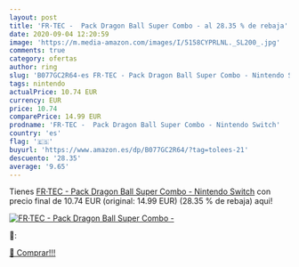 ```yaml
---
layout: post
title: 'FR·TEC -  Pack Dragon Ball Super Combo - al 28.35 % de rebaja'
date: 2020-09-04 12:20:59
image: 'https://m.media-amazon.com/images/I/5158CYPRLNL._SL200_.jpg'
comments: true
category: ofertas
author: ring
slug: 'B077GC2R64-es FR·TEC - Pack Dragon Ball Super Combo - Nintendo Switch'
tags: nintendo
actualPrice: 10.74 EUR
currency: EUR
price: 10.74
comparePrice: 14.99 EUR
prodname: 'FR·TEC -  Pack Dragon Ball Super Combo - Nintendo Switch'
country: 'es'
flag: '🇪🇸'
buyurl: 'https://www.amazon.es/dp/B077GC2R64/?tag=tolees-21'
descuento: '28.35'
average: '9.65'
---
```


Tienes [FR·TEC -  Pack Dragon Ball Super Combo - Nintendo Switch](https://www.amazon.es/dp/B077GC2R64/?tag=tolees-21) con precio final de  10.74 EUR (original: 14.99 EUR) (28.35 %  de rebaja) aqui!

[![FR·TEC -  Pack Dragon Ball Super Combo -](https://m.media-amazon.com/images/I/5158CYPRLNL._SL200_.jpg)](https://www.amazon.es/dp/B077GC2R64/?tag=tolees-21)

🔎:


[🛒 Comprar!!!](https://www.amazon.es/dp/B077GC2R64/?tag=tolees-21)
